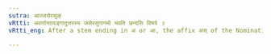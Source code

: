 ```yaml
---
sutra: आज्जसेरसुक्
vRtti: अवर्णान्तादङ्गादुत्तरस्य जसेरसुगागमो भवति छन्दसि विषये ॥
vRtti_eng: After a stem ending in अ or आ, the affix अस् of the Nominative Plural gets, in the _Veda_, the augment अस् (असुक्) at the end.

---
```

